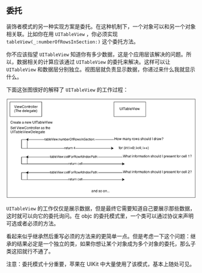 ## 委托

装饰者模式的另一种实现方案是委托。在这种机制下，一个对象可以和另一个对象相关联。比如你在用 `UITableView` ，你必须实现 `tableView(_:numberOfRowsInSection:)` 这个委托方法。

你不应该指望 `UITableView` 知道你有多少数据，这是个应用层该解决的问题。所以，数据相关的计算应该通过 `UITableView` 的委托来解决。这样可以让 `UITableView` 和数据层分别独立。视图层就负责显示数据，你递过来什么我就显示什么。

下面这张图很好的解释了 `UITableView` 的工作过程：

![](../images/decorator3.png)

`UITableView` 的工作仅仅是展示数据，但是最终它需要知道自己要展示那些数据，这时就可以向它的委托询问。在 objc 的委托模式里，一个类可以通过协议来声明可选或者必须的方法。

看起来似乎继承然后重写必须的方法来的更简单一点。但是考虑一下这个问题：继承的结果必定是一个独立的类，如果你想让某个对象成为多个对象的委托，那么子类这招就行不通了。

注意：委托模式十分重要，苹果在 UIKit 中大量使用了该模式，基本上随处可见。